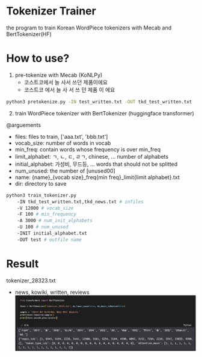 # Tokenizer Trainer
the program to train Korean WordPiece tokenizers with Mecab and BertTokenizer(HF)

# How to use?
1. pre-tokenize with Mecab (KoNLPy)
    - 코스트코에서 늘 사서 쓰던 제품이에요
    - 코스트코 에서 늘 사 서 쓰 던 제품 이 에요  
```bash
python3 pretokenize.py -IN test_written.txt -OUT tkd_test_written.txt
```

2. train WordPiece tokenizer with BertTokenizer (huggingface transformer)  


@arguements
- files: files to train, ['aaa.txt', 'bbb.txt']
- vocab_size: number of words in vocab
- min_freq: contain words whose frequency is over min_freq
- limit_alphabet: ㄱ, ㄴ, ㄷ, ㄹㄱ, chinese, ... number of alphabets
- initial_alphabet: 가성비, 무드등, ... words that should not be splitted
- num_unused: the number of [unused00]
- name: {name}_{vocab size}_freq{min freq}_limit{limit alphabet}.txt
- dir: directory to save
```bash
python3 train_tokenizer.py
    -IN tkd_test_written.txt,tkd_news.txt # infiles
    -V 12000 # vocab_size
    -F 100 # min_frequency
    -A 3000 # num_init_alphabets
    -U 100 # num_unused
    -INIT initial_alphabet.txt
    -OUT test # outfile name
```
# Result
tokenizer_28323.txt  
- news, kowiki, written, reviews
![result](img/result.png)
